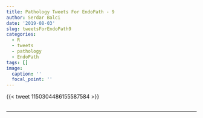 ```yaml
---
title: Pathology Tweets For EndoPath - 9
author: Serdar Balci
date: '2019-08-03'
slug: tweetsForEndoPath9
categories:
  - R
  - tweets
  - pathology
  - EndoPath
tags: []
image:
  caption: ''
  focal_point: ''
---
```



{{< tweet 1150304486155587584 >}}
<br>
<br>
<hr>
